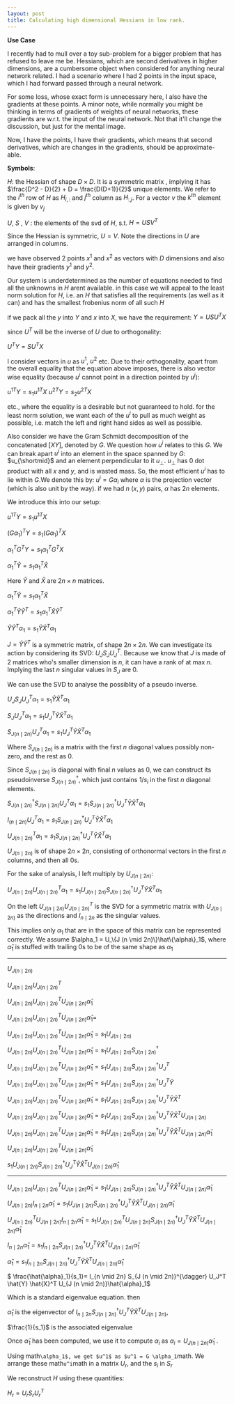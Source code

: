 ```yaml
---
layout: post
title: Calculating high dimensional Hessians in low rank.
---
```




**Use Case**<br>

I recently had to mull over a toy sub-problem for a bigger problem that has refused to leave me be. Hessians, which are second derivatives in higher dimensions, are a cumbersome object when considered for anything neural network related. I had a scenario where I had 2 points in the input space, which I had forward passed through a neural network. 

For some loss,  whose exact form is unnecessary here, I also have the gradients at these points. A minor note, while normally you might be thinking in terms of gradients of weights of neural networks, these gradients are w.r.t. the input of the neural network. Not that it'll change the discussion, but just for the mental image. 

Now, I have the points, I have their gradients, which means that second derivatives, which are changes in the gradients, should be approximate-able. 

__Symbols__:

$H$: the Hessian of shape $D \times D$. It is a symmetric matrix , implying it has $\frac{D^2 - D}{2} + D = \frac{D(D+1)}{2}$ unique elements. We refer to the $i^{th}$ row of $H$ as $H_{i,:}$ and $j^{th}$ column as $H_{:,j}$. For a vector $v$ the $k^{th}$ element is given by $v_{j}$


$U$, $S$ , $V$ : the elements of the svd of $H$, s.t. $H = U S V^{T}$

Since the Hessian is symmetric, $U=V$.  Note the directions in $U$ are arranged in columns.


<!-- Derivative of a scalar wr.t. scalar $\frac{d (.)}{d (.)}$ -->

we have observed 2 points $x^{1}$ and $x^{2}$ as vectors with $D$ dimensions and also have their gradients $y^{1}$ and $y^{2}$.

Our system is underdetermined as the number of equations needed to find all the unknowns in $H$ arent available. in this case we will appeal to the least norm solution for $H$, i.e. an $H$ that satisfies all the requirements (as well as it can) and has the smallest frobenius norm of all such $H$

if we pack all the $y$ into $Y$ and $x$ into $X$, we have the requirement:
$Y = USU^T X$

since $U^T$ will be the inverse of $U$ due to orthogonality:

$U^T Y = SU^T X$

I consider vectors in $u$ as $u^1$, $u^2$ etc. Due to their orthogonality, apart from the overall equality that the equation above imposes, there is also vector wise equality (because $u^i$ cannot point in a direction pointed by $u^j$):

${u^1}^T Y = s_1{u^1}^T X$
${u^2}^T Y = s_2{u^2}^T X$

etc., where the equality is a desirable but not guaranteed to hold. for the least norm solution, we want each of the $u^i$ to pull as much weight as possible, i.e. match the left and right hand sides as well as possible. 

Also consider we have the Gram Schmidt decomposition of the concatenated $[X Y]$, denoted by $G$. We question how $u^i$ relates to this $G$. We can break apart $u^i$ into an element in the space spanned by $G$: $u_{\shortmid}$ and an element perpendicular to it $u_{\perp}$. $u_{\perp}$ has $0$ dot product with all $x$ and $y$, and is wasted mass. So, the most efficient $u^{i}$ has to lie within $G$.We denote this by:
$u^i = G \alpha_i$
where $\alpha$ is the projection vector (which is also unit by the way). if we had $n$ $(x,y)$ pairs, $\alpha$ has $2n$ elements.

We introduce this into our setup:

${u^1}^T Y = s_1{u^1}^T X$

${(G \alpha_1)}^T Y = s_1{(G \alpha_1)}^T X$

${\alpha_1}^T G^T Y = s_1{\alpha_1}^T G^T X$

${\alpha_1}^T \hat{Y} = s_1{\alpha_1}^T \hat{X}$

Here $\hat{Y}$ and $\hat{X}$ are $2n \times n$ matrices.

${\alpha_1}^T \hat{Y} = s_1{\alpha_1}^T \hat{X}$

${\alpha_1}^T \hat{Y} \hat{Y}^T = s_1{\alpha_1}^T \hat{X} \hat{Y}^T$

$` \hat{Y} \hat{Y}^T  {\alpha_1}= s_1 \hat{Y} \hat{X}^T {\alpha_1}`$

$J = \hat{Y} \hat{Y}^T$ is a symmetric matrix, of shape $2n \times 2n$. We can investigate its action by considering its SVD:  $U_J S_J U_J^T$. Because we know that $J$ is made of 2 matrices who's smaller dimension is $n$, it can have a rank of at max $n$. Implying the last $n$ singular values in $S_J$ are $0$.

We can use the SVD to analyse the possiblity of  a pseudo inverse.


$U_J S_J U_J^T  {\alpha_1}= s_1 \hat{Y} \hat{X}^T {\alpha_1}$

$S_J U_J^T  {\alpha_1}= s_1 U_J^T \hat{Y} \hat{X}^T {\alpha_1}$

$S_{J (n \mid 2n)} U_J^T  {\alpha_1}= s_1 U_J^T \hat{Y} \hat{X}^T {\alpha_1}$


Where $S_{J (n \mid 2n)}$ is a matrix with the first $n$ diagonal values possibly non-zero, and the rest as $0$. 

Since $S_{J (n \mid 2n)}$ is diagonal with final $n$ values as 0, we can construct its pseudoinverse $S_{J (n \mid 2n)}^{\dagger}$, which just contains $`1/s_{i}`$ in the first $n$ diagonal elements. 

$S_{J (n \mid 2n)}^{\dagger} S_{J (n \mid 2n)} U_J^T  {\alpha_1}= s_1 S_{J (n \mid 2n)}^{\dagger} U_J^T \hat{Y} \hat{X}^T {\alpha_1}$

$I_{(n \mid 2n)} U_J^T  {\alpha_1}= s_1 S_{J (n \mid 2n)}^{\dagger} U_J^T \hat{Y} \hat{X}^T {\alpha_1}$


$U_{J (n \mid 2n)}^T  {\alpha_1}= s_1 S_{J (n \mid 2n)}^{\dagger} U_J^T \hat{Y} \hat{X}^T {\alpha_1}$


$U_{J (n \mid 2n)}$ is of shape $2n \times 2n$, consisting of orthonormal vectors in the first $n$ columns, and then all $`0`$s. 

For the sake of analysis, I left multiply by $U_{J (n \mid 2n)}$:

$U_{J (n \mid 2n)} U_{J (n \mid 2n)}^T  {\alpha_1}= s_1 U_{J (n \mid 2n)} S_{J (n \mid 2n)}^{\dagger} U_J^T \hat{Y} \hat{X}^T {\alpha_1}$

On the left $U_{J (n \mid 2n)} U_{J (n \mid 2n)}^T$ is the SVD for a symmetric matrix with $U_{J (n \mid 2n)}$ as the directions and $I_{n \mid 2n}$ as the singular values. 

This implies only $\alpha_1$ that are in the space of this matrix can be represented correctly. We assume $\alpha_1 = U_\{J (n \mid 2n)\}\hat\{\alpha\}_1$, where $\hat{\alpha}_1$ is stuffed with trailing $`0`$s to be of the same shape as $\alpha_1$

---
$U_{J (n \mid 2n)}$

$U_{J (n \mid 2n)} U_{J (n \mid 2n)}^T$

$U_{J (n \mid 2n)} U_{J (n \mid 2n)}^T  U_{J (n \mid 2n)}\hat{\alpha}_1$

$U_{J (n \mid 2n)} U_{J (n \mid 2n)}^T  U_{J (n \mid 2n)}\hat{\alpha}_1=$

$`U_{J (n \mid 2n)} U_{J (n \mid 2n)}^T  U_{J (n \mid 2n)}\hat{\alpha}_1 = s_1 U_{J (n \mid 2n)}`$

$`U_{J (n \mid 2n)} U_{J (n \mid 2n)}^T  U_{J (n \mid 2n)}\hat{\alpha}_1= s_1 U_{J (n \mid 2n)} S_{J (n \mid 2n)}^{\dagger}`$

$`U_{J (n \mid 2n)} U_{J (n \mid 2n)}^T  U_{J (n \mid 2n)}\hat{\alpha}_1= s_1 U_{J (n \mid 2n)} S_{J (n \mid 2n)}^{\dagger} U_J^T`$

$`U_{J (n \mid 2n)} U_{J (n \mid 2n)}^T  U_{J (n \mid 2n)}\hat{\alpha}_1= s_1 U_{J (n \mid 2n)} S_{J (n \mid 2n)}^{\dagger} U_J^T \hat{Y}`$

$`U_{J (n \mid 2n)} U_{J (n \mid 2n)}^T  U_{J (n \mid 2n)}\hat{\alpha}_1= s_1 U_{J (n \mid 2n)} S_{J (n \mid 2n)}^{\dagger} U_J^T \hat{Y} \hat{X}^T`$

$`U_{J (n \mid 2n)} U_{J (n \mid 2n)}^T  U_{J (n \mid 2n)}\hat{\alpha}_1= s_1 U_{J (n \mid 2n)} S_{J (n \mid 2n)}^{\dagger} U_J^T \hat{Y} \hat{X}^T U_{J (n \mid 2n)}`$

$`U_{J (n \mid 2n)} U_{J (n \mid 2n)}^T  U_{J (n \mid 2n)}\hat{\alpha}_1= s_1 U_{J (n \mid 2n)} S_{J (n \mid 2n)}^{\dagger} U_J^T \hat{Y} \hat{X}^T U_{J (n \mid 2n)}\hat{\alpha}_1`$


$U_{J (n \mid 2n)} U_{J (n \mid 2n)}^T  U_{J (n \mid 2n)}\hat{\alpha}_1$


$s_1 U_{J (n \mid 2n)} S_{J (n \mid 2n)}^{\dagger} U_J^T \hat{Y} \hat{X}^T U_{J (n \mid 2n)}\hat{\alpha}_1$

---


$`U_{J (n \mid 2n)} U_{J (n \mid 2n)}^T  U_{J (n \mid 2n)}\hat{\alpha}_1= s_1 U_{J (n \mid 2n)} S_{J (n \mid 2n)}^{\dagger} U_J^T \hat{Y} \hat{X}^T U_{J (n \mid 2n)}\hat{\alpha}_1`$

$`U_{J (n \mid 2n)} I_{n \mid 2n} \hat{\alpha}_1= s_1 U_{J (n \mid 2n)} S_{J (n \mid 2n)}^{\dagger} U_J^T \hat{Y} \hat{X}^T U_{J (n \mid 2n)}\hat{\alpha}_1`$

$`U_{J (n \mid 2n)}^T U_{J (n \mid 2n)} I_{n \mid 2n} \hat{\alpha}_1= s_1 U_{J (n \mid 2n)}^T U_{J (n \mid 2n)} S_{J (n \mid 2n)}^{\dagger} U_J^T \hat{Y} \hat{X}^T U_{J (n \mid 2n)}\hat{\alpha}_1`$

$` I_{n \mid 2n} \hat{\alpha}_1= s_1 I_{n \mid 2n} S_{J (n \mid 2n)}^{\dagger} U_J^T \hat{Y} \hat{X}^T U_{J (n \mid 2n)}\hat{\alpha}_1`$


$` \hat{\alpha}_1= s_1 I_{n \mid 2n} S_{J (n \mid 2n)}^{\dagger} U_J^T \hat{Y} \hat{X}^T U_{J (n \mid 2n)}\hat{\alpha}_1`$

$` \frac{\hat{\alpha}_1}{s_1}= I_{n \mid 2n} S_{J (n \mid 2n)}^{\dagger} U_J^T \hat{Y} \hat{X}^T U_{J (n \mid 2n)}\hat{\alpha}_1`$

Which is a standard eigenvalue equation. then 

$\hat{\alpha}_1$ is the eigenvector of $I_{n \mid 2n} S_{J (n \mid 2n)}^{\dagger} U_J^T \hat{Y} \hat{X}^T U_{J (n \mid 2n)}$,  

$\frac{1}{s_1}$ is the associated eigenvalue

Once $`\hat{\alpha}_1`$ has been computed, we use it to compute $`\alpha_i`$ as $`\alpha_i = U_{J (n \mid 2n)}\hat{\alpha}_1`$ .

Using math```\alpha_1$, we get $u^1$ as $u^1 = G \alpha_1```math. We arrange these math``` u^i ```math in a matrix $U_r$, and the $s_i$ in $S_r$

We reconstruct $H$ using these quantities:

$H_r = U_r S_r U_r^T$

<!-- ---

__Example__

A Hessian with rank $2$:
$H = \begin{bmatrix}
 0.68753582 & 0.77990032 & 0.67761106 \\
 0.77990032 & 0.90211256 & 0.71772732 \\
 0.67761106 & 0.71772732 & 0.81647766 \\
 \end{bmatrix}$

 $H = U S U^T$

 $H = \begin{bmatrix}
-0.54958743 & -0.19544726 & -0.81225244\\
 -0.61543158 & -0.56278256 & 0.55183309\\
 -0.56497577 & 0.80316633 & 0.1890138 \\
 \end{bmatrix}    
                \begin{bmatrix}
                2.25745730 & 0 & 0 \\
                0 & 0.148668740 & 0 \\
                0 & 0 & 0 \\
                \end{bmatrix}   \begin{bmatrix}
                                    -0.54958743 & -0.61543158 & -0.56497577 \\
                                    -0.19544726 & -0.56278256  & 0.80316633 \\
                                    -0.81225244  & 0.55183309  & 0.1890138 \\
                                \end{bmatrix}$


Measurements
$X=
\begin{bmatrix}
-2.20796738 & -0.30411266 \\
-1.40391911 & -0.54950598 \\
-0.42806159 & 0.83258512 \\
 \end{bmatrix}$
$Y=
\begin{bmatrix}
-2.90303289 & -0.07347936 \\
-3.29571902 & -0.13532473 \\
-2.85327694 & 0.07932159 \\
 \end{bmatrix}
$ -->


